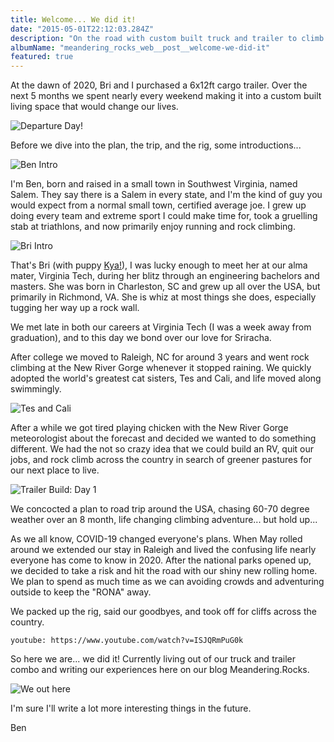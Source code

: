 ```yaml
---
title: Welcome... We did it!
date: "2015-05-01T22:12:03.284Z"
description: "On the road with custom built truck and trailer to climb around the USA."
albumName: "meandering_rocks_web__post__welcome-we-did-it"
featured: true
---
```


At the dawn of 2020, Bri and I purchased a 6x12ft cargo trailer.
Over the next 5 months we spent nearly every weekend making it into a custom built living space
that would change our lives.

![Departure Day!](./departure-day.jpg)

Before we dive into the plan, the trip, and the rig, some introductions...

![Ben Intro](./ben-intro.jpg)

I'm Ben, born and raised in a small town in Southwest Virginia, named Salem.
They say there is a Salem in every state, and I'm the kind of guy you would expect from a
normal small town, certified average joe.
I grew up doing every team and extreme sport I could make time for, took a gruelling stab at
triathlons, and now primarily enjoy running and rock climbing.

![Bri Intro](./bri-intro.jpg)

That's Bri (with puppy [Kya!](https://www.instagram.com/goldenkya/)), I was lucky enough to meet her at our alma mater, Virginia Tech, during her blitz through an
engineering bachelors and masters. She was born in Charleston, SC and grew up all over the USA, but
primarily in Richmond, VA. She is whiz at most things she does, especially tugging her way up
a rock wall.

We met late in both our careers at Virginia Tech (I was a week away from graduation),
and to this day we bond over our love for Sriracha.

After college we moved to Raleigh, NC for around 3 years and went rock climbing at the
New River Gorge whenever it stopped raining. We quickly adopted the world's greatest cat
sisters, Tes and Cali, and life moved along swimmingly.

![Tes and Cali](./tes-cali-intro.jpg)

After a while we got tired playing chicken with the New River Gorge meteorologist
about the forecast and decided we wanted to do something different. We had the not
so crazy idea that we could build an RV, quit our jobs, and rock climb across the country
in search of greener pastures for our next place to live.

![Trailer Build: Day 1](./new-trailer.jpg)

We concocted a plan to road trip around the USA, chasing 60-70 degree weather over an
8 month, life changing climbing adventure... but hold up...

As we all know, COVID-19 changed everyone's plans. When May rolled around we extended our stay in
Raleigh and lived the confusing life nearly everyone has come to know in 2020. After the national
parks opened up, we decided to take a risk and hit the road with our shiny new rolling home. We plan
to spend as much time as we can avoiding crowds and adventuring outside to keep the "RONA" away.

We packed up the rig, said our goodbyes, and took off for cliffs across the country.

`youtube: https://www.youtube.com/watch?v=ISJQRmPuG0k`

So here we are... we did it! Currently living out of our truck and trailer combo and
writing our experiences here on our blog Meandering.Rocks.

![We out here](./out-there.jpg)

I'm sure I'll write a lot more interesting things in the future.

Ben
